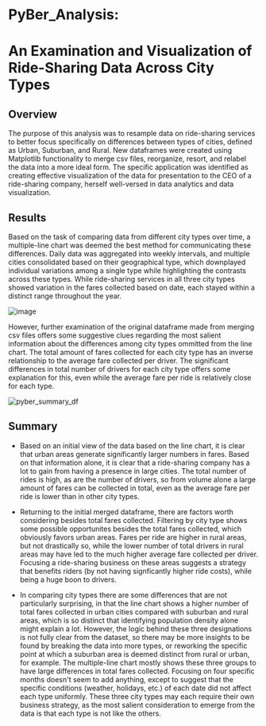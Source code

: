 # PyBer_Analysis: 
# An Examination and Visualization of Ride-Sharing Data Across City Types

## Overview
The purpose of this analysis was to resample data on ride-sharing services to better focus specifically on differences between types of cities, defined as Urban, Suburban, and Rural. New dataframes were created using Matplotlib functionality to merge csv files, reorganize, resort, and relabel the data into a more ideal form. The specific application was identified as creating effective visualization of the data for presentation to the CEO of a ride-sharing company, herself well-versed in data analytics and data visualization.

## Results
Based on the task of comparing data from different city types over time, a multiple-line chart was deemed the best method for communicating these differences. Daily data was aggregated into weekly intervals, and multiple cities consolidated based on their geographical type, which downplayed individual variations among a single type while highlighting the contrasts across these types. While ride-sharing services in all three city types showed variation in the fares collected based on date, each stayed within a distinct range throughout the year. 

![image](https://user-images.githubusercontent.com/91562577/141605686-5f80d907-7668-46e3-b2c3-cd6a66c0cd9b.png)

However, further examination of the original dataframe made from merging csv files offers some suggestive clues regarding the most salient information about the differences among city types ommitted from the line chart. The total amount of fares collected for each city type has an inverse relationship to the average fare collected per driver. The significant differences in total number of drivers for each city type offers some explanation for this, even while the average fare per ride is relatively close for each type.

![pyber_summary_df](https://user-images.githubusercontent.com/91562577/141605930-e918c6a6-dda8-40bb-bf27-2fb21276eed0.png)

## Summary

* Based on an initial view of the data based on the line chart, it is clear that urban areas generate significantly larger numbers in fares. Based on that information alone, it is clear that a ride-sharing company has a lot to gain from having a presence in large cities. The total number of rides is high, as are the number of drivers, so from volume alone a large amount of fares can be collected in total, even as the average fare per ride is lower than in other city types.

* Returning to the initial merged dataframe, there are factors worth considering besides total fares collected. Filtering by city type shows some possible opportunites besides the total fares collected, which obviously favors urban areas. Fares per ride are higher in rural areas, but not drastically so, while the lower number of total drivers in rural areas may have led to the much higher average fare collected per driver. Focusing a ride-sharing business on these areas suggests a strategy that benefits riders (by not having signficantly higher ride costs), while being a huge boon to drivers.

* In comparing city types there are some differences that are not particularly surprising, in that the line chart shows a higher number of total fares collected in urban cities compared with suburban and rural areas, which is so distinct that identifying population density alone might explain a lot. However, the logic behind these three designations is not fully clear from the dataset, so there may be more insights to be found by breaking the data into more types, or reworking the specific point at which a suburban area is deemed distinct from rural or urban, for example. The multiple-line chart mostly shows these three groups to have large differences in total fares collected. Focusing on four specific months doesn't seem to add anything, except to suggest that the specific conditions (weather, holidays, etc.) of each date did not affect each type uniformly. These three city types may each require their own business strategy, as the most salient consideration to emerge from the data is that each type is not like the others. 




